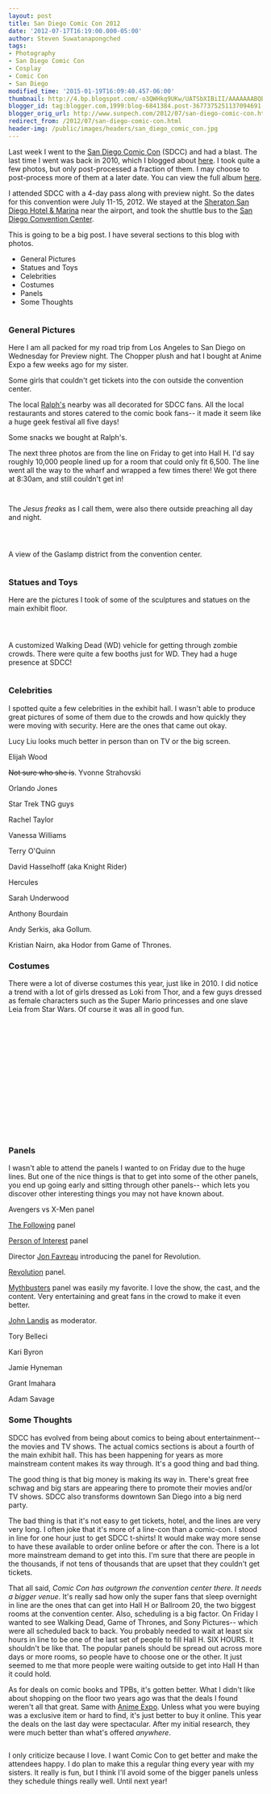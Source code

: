```yaml
---
layout: post
title: San Diego Comic Con 2012
date: '2012-07-17T16:19:00.000-05:00'
author: Steven Suwatanapongched
tags:
- Photography
- San Diego Comic Con
- Cosplay
- Comic Con
- San Diego
modified_time: '2015-01-19T16:09:40.457-06:00'
thumbnail: http://4.bp.blogspot.com/-o3QWHkq9UKw/UATSbXIBiII/AAAAAAABQBo/FS8166mfs2g/s600/2012-07-13+at+17-49-31.jpg
blogger_id: tag:blogger.com,1999:blog-6841384.post-3677375251137094691
blogger_orig_url: http://www.sunpech.com/2012/07/san-diego-comic-con.html
redirect_from: /2012/07/san-diego-comic-con.html
header-img: /public/images/headers/san_diego_comic_con.jpg
---
```


Last week I went to the <a href="http://comic-con.org/">San Diego Comic Con</a> (SDCC) and had a blast. The last time I went was back in 2010, which I blogged about <a href="/2010/07/san-diego-comic-con-2010-pictures">here</a>. I took quite a few photos, but only post-processed a fraction of them. I may choose to post-process more of them at a later date. You can view the full album <a href="https://picasaweb.google.com/101693597219413173200/2012SanDiegoComicCon">here</a>.

I attended SDCC with a 4-day pass along with preview night. So the dates for this convention were July 11-15, 2012. We stayed at the <a href="http://www.starwoodhotels.com/sheraton/property/overview/index.html?propertyID=127">Sheraton San Diego Hotel &amp; Marina</a> near the airport, and took the shuttle bus to the <a href="http://www.visitsandiego.com/">San Diego Convention Center</a>.

This is going to be a big post. I have several sections to this blog with photos.

<ul>
  <li>General Pictures</li>
  <li>Statues and Toys</li>
  <li>Celebrities</li>
  <li>Costumes</li>
  <li>Panels</li>
  <li>Some Thoughts</li>
</ul>

<a href="http://4.bp.blogspot.com/-o3QWHkq9UKw/UATSbXIBiII/AAAAAAABQBo/FS8166mfs2g/s600/2012-07-13+at+17-49-31.jpg" ><img alt=""  border="0" src="http://4.bp.blogspot.com/-o3QWHkq9UKw/UATSbXIBiII/AAAAAAABQBo/FS8166mfs2g/s600/2012-07-13+at+17-49-31.jpg" /></a>

### General Pictures

Here I am all packed for my road trip from Los Angeles to San Diego on Wednesday for Preview night. The Chopper plush and hat I bought at Anime Expo a few weeks ago for my sister.
<a href="http://4.bp.blogspot.com/-oZtoPtAEcrc/UATQruejUgI/AAAAAAABP2Y/8mb4JSYXjDc/s600/2012-07-11+at+12-28-28.jpg" ><img alt=""  border="0" src="http://4.bp.blogspot.com/-oZtoPtAEcrc/UATQruejUgI/AAAAAAABP2Y/8mb4JSYXjDc/s600/2012-07-11+at+12-28-28.jpg" /></a>

Some girls that couldn't get tickets into the con outside the convention center.
<a href="http://3.bp.blogspot.com/-etu8vFHMoZo/UATQsgo8WAI/AAAAAAABP2g/GrXUJ6zmeHo/s600/2012-07-11+at+17-29-36.jpg" ><img alt=""  border="0" src="http://3.bp.blogspot.com/-etu8vFHMoZo/UATQsgo8WAI/AAAAAAABP2g/GrXUJ6zmeHo/s600/2012-07-11+at+17-29-36.jpg" /></a>

The local <a href="http://www.ralphs.com/">Ralph's</a> nearby was all decorated for SDCC fans. All the local restaurants and stores catered to the comic book fans-- it made it seem like a huge geek festival all five days!
<a href="http://1.bp.blogspot.com/-kePRi7d5P64/UATQ3pQdmBI/AAAAAAABP3Y/t9174DrOqNQ/s600/2012-07-11+at+22-47-06.jpg" ><img alt=""  border="0" src="http://1.bp.blogspot.com/-kePRi7d5P64/UATQ3pQdmBI/AAAAAAABP3Y/t9174DrOqNQ/s600/2012-07-11+at+22-47-06.jpg" /></a>

Some snacks we bought at Ralph's.
<a href="http://3.bp.blogspot.com/-_S_MVTPgzk0/UATQ6EiQmcI/AAAAAAABP3o/W10dszHVML0/s600/2012-07-11+at+23-01-12.jpg" ><img alt=""  border="0" src="http://3.bp.blogspot.com/-_S_MVTPgzk0/UATQ6EiQmcI/AAAAAAABP3o/W10dszHVML0/s600/2012-07-11+at+23-01-12.jpg" /></a>

The next three photos are from the line on Friday to get into Hall H. I'd say roughly 10,000 people lined up for a room that could only fit 6,500. The line went all the way to the wharf and wrapped a few times there! We got there at 8:30am, and still couldn't get in!<a href="http://1.bp.blogspot.com/-dUoksyFCPI0/UATR6KgacvI/AAAAAAABP-Q/-gR442AECws/s600/2012-07-13+at+10-30-01.jpg" ><br class="Apple-interchange-newline" /><img alt=""  border="0" src="http://1.bp.blogspot.com/-dUoksyFCPI0/UATR6KgacvI/AAAAAAABP-Q/-gR442AECws/s600/2012-07-13+at+10-30-01.jpg" /></a>

<a href="http://4.bp.blogspot.com/-2Wa1958DWRU/UATR7CFmdrI/AAAAAAABP-Y/hJr1VjBJxl4/s600/2012-07-13+at+10-33-40.jpg" ><img alt=""  border="0" src="http://4.bp.blogspot.com/-2Wa1958DWRU/UATR7CFmdrI/AAAAAAABP-Y/hJr1VjBJxl4/s600/2012-07-13+at+10-33-40.jpg" /></a>

<a href="http://4.bp.blogspot.com/-sBYybuxPx1I/UATR8eWvWhI/AAAAAAABP-g/76q7oNRprQk/s600/2012-07-13+at+10-54-29.jpg" ><img alt=""  border="0" src="http://4.bp.blogspot.com/-sBYybuxPx1I/UATR8eWvWhI/AAAAAAABP-g/76q7oNRprQk/s600/2012-07-13+at+10-54-29.jpg" /></a>

The <i>Jesus freaks</i> as I call them, were also there outside preaching all day and night.
<a href="http://4.bp.blogspot.com/-V2nMcePRwhY/UATSAFho1MI/AAAAAAABP-4/6IJLpCj0aJ0/s600/2012-07-13+at+13-29-43.jpg" ><img alt=""  border="0" src="http://4.bp.blogspot.com/-V2nMcePRwhY/UATSAFho1MI/AAAAAAABP-4/6IJLpCj0aJ0/s600/2012-07-13+at+13-29-43.jpg" /></a>

<a href="http://2.bp.blogspot.com/-Vrfi2T1ziqw/UATTg0iKgNI/AAAAAAABQJg/cyuDMGR0P5o/s600/2012-07-15+at+12-07-29.jpg" ><img alt=""  border="0" src="http://2.bp.blogspot.com/-Vrfi2T1ziqw/UATTg0iKgNI/AAAAAAABQJg/cyuDMGR0P5o/s600/2012-07-15+at+12-07-29.jpg" /></a>

<a href="http://2.bp.blogspot.com/-_PCZDxouc38/UATTiHqcUXI/AAAAAAABQJo/1i3upkSycmc/s600/2012-07-15+at+12-07-48.jpg" ><img alt=""  border="0" src="http://2.bp.blogspot.com/-_PCZDxouc38/UATTiHqcUXI/AAAAAAABQJo/1i3upkSycmc/s600/2012-07-15+at+12-07-48.jpg" /></a>

<a href="http://1.bp.blogspot.com/-6tZbizAhgCM/UATTBvtQ3zI/AAAAAAABQFg/vi-GwLPPmjg/s600/2012-07-14+at+13-45-46.jpg" ><img alt=""  border="0" src="http://1.bp.blogspot.com/-6tZbizAhgCM/UATTBvtQ3zI/AAAAAAABQFg/vi-GwLPPmjg/s600/2012-07-14+at+13-45-46.jpg" /></a>

A view of the Gaslamp district from the convention center.
<a href="http://1.bp.blogspot.com/-R2KhO8fetjs/UATTFYmb2qI/AAAAAAABQFw/vA3yEeZ8h4I/s600/2012-07-14+at+14-30-32.jpg" ><img alt=""  border="0" src="http://1.bp.blogspot.com/-R2KhO8fetjs/UATTFYmb2qI/AAAAAAABQFw/vA3yEeZ8h4I/s600/2012-07-14+at+14-30-32.jpg" /></a>

<a href="http://3.bp.blogspot.com/-davhvB1zVwE/UATRhTa2ffI/AAAAAAABP7w/LrcbESaJyMg/s600/2012-07-12+at+13-17-41.jpg" ><img alt=""  border="0"  src="http://3.bp.blogspot.com/-davhvB1zVwE/UATRhTa2ffI/AAAAAAABP7w/LrcbESaJyMg/s600/2012-07-12+at+13-17-41.jpg" /></a>


### Statues and Toys

Here are the pictures I took of some of the sculptures and statues on the main exhibit floor.
<a href="http://1.bp.blogspot.com/-NwB0XSOx69o/UATQ2nfSlyI/AAAAAAABP3Q/vJLtaNdCDCg/s600/2012-07-11+at+19-47-31.jpg" ><img alt=""  border="0" src="http://1.bp.blogspot.com/-NwB0XSOx69o/UATQ2nfSlyI/AAAAAAABP3Q/vJLtaNdCDCg/s600/2012-07-11+at+19-47-31.jpg" /></a>

<a href="http://3.bp.blogspot.com/-HbqWskFQzHw/UATQzU95-ZI/AAAAAAABP3A/-vZ-ZA-35dQ/s600/2012-07-11+at+19-46-12.jpg" ><img alt=""  border="0" src="http://3.bp.blogspot.com/-HbqWskFQzHw/UATQzU95-ZI/AAAAAAABP3A/-vZ-ZA-35dQ/s600/2012-07-11+at+19-46-12.jpg" /></a>

<a href="http://2.bp.blogspot.com/-cv6p-B9XvHw/UATRe06ZekI/AAAAAAABP7g/pfUxv5ZN3cI/s600/2012-07-12+at+12-25-29.jpg" ><img alt=""  border="0" src="http://2.bp.blogspot.com/-cv6p-B9XvHw/UATRe06ZekI/AAAAAAABP7g/pfUxv5ZN3cI/s600/2012-07-12+at+12-25-29.jpg" /></a>

<a href="http://1.bp.blogspot.com/-raHu2dvAzAA/UATRAtMRqJI/AAAAAAABP4Y/L0IYV6m55to/s600/2012-07-12+at+10-54-13.jpg" ><img alt=""  border="0" src="http://1.bp.blogspot.com/-raHu2dvAzAA/UATRAtMRqJI/AAAAAAABP4Y/L0IYV6m55to/s600/2012-07-12+at+10-54-13.jpg" /></a>

A customized Walking Dead (WD) vehicle for getting through zombie crowds. There were quite a few booths just for WD. They had a huge presence at SDCC!
<a href="http://2.bp.blogspot.com/-M7SpebWf0H4/UATRX22EhBI/AAAAAAABP64/VApOd3gvEgU/s600/2012-07-12+at+11-50-15.jpg" ><img alt=""  border="0" src="http://2.bp.blogspot.com/-M7SpebWf0H4/UATRX22EhBI/AAAAAAABP64/VApOd3gvEgU/s600/2012-07-12+at+11-50-15.jpg" /></a>
<a href="http://1.bp.blogspot.com/-Da7J5luPgr8/UATQ-uekUdI/AAAAAAABP4I/GbhQqVlR3Po/s600/2012-07-12+at+10-36-30.jpg" ><br class="Apple-interchange-newline" /><img alt=""  border="0"  src="http://1.bp.blogspot.com/-Da7J5luPgr8/UATQ-uekUdI/AAAAAAABP4I/GbhQqVlR3Po/s600/2012-07-12+at+10-36-30.jpg" /></a>

<a href="http://2.bp.blogspot.com/-bg0HD0EZhUA/UATRLeKVz-I/AAAAAAABP5g/65fqwo5aehA/s600/2012-07-12+at+11-02-24.jpg" ><img alt=""  border="0" src="http://2.bp.blogspot.com/-bg0HD0EZhUA/UATRLeKVz-I/AAAAAAABP5g/65fqwo5aehA/s600/2012-07-12+at+11-02-24.jpg" /></a>


### Celebrities

I spotted quite a few celebrities in the exhibit hall. I wasn't able to produce great pictures of some of them due to the crowds and how quickly they were moving with security. Here are the ones that came out okay.

Lucy Liu looks much better in person than on TV or the big screen.
<a href="http://3.bp.blogspot.com/-I9PFKjPDSxc/UATRbm_kZtI/AAAAAAABP7Q/NtpzgOYWzW0/s600/2012-07-12+at+12-16-18.jpg" ><img alt=""  border="0" src="http://3.bp.blogspot.com/-I9PFKjPDSxc/UATRbm_kZtI/AAAAAAABP7Q/NtpzgOYWzW0/s600/2012-07-12+at+12-16-18.jpg" /></a>

Elijah Wood
<a href="http://4.bp.blogspot.com/-tzBkeCmZQmo/UATRqDnRDVI/AAAAAAABP8w/I44ErZUqz4w/s600/2012-07-12+at+13-37-04.jpg" ><img alt=""  border="0" src="http://4.bp.blogspot.com/-tzBkeCmZQmo/UATRqDnRDVI/AAAAAAABP8w/I44ErZUqz4w/s600/2012-07-12+at+13-37-04.jpg" /></a>

<strike>Not sure who she is</strike>. Yvonne Strahovski
<a href="http://3.bp.blogspot.com/-4xkbJZUqE2o/UATRrFhmGvI/AAAAAAABP84/GFC50YE-uHA/s600/2012-07-12+at+13-40-16.jpg" ><img alt=""  border="0" src="http://3.bp.blogspot.com/-4xkbJZUqE2o/UATRrFhmGvI/AAAAAAABP84/GFC50YE-uHA/s600/2012-07-12+at+13-40-16.jpg" /></a>

Orlando Jones
<a href="http://1.bp.blogspot.com/-DCvwIClFJ_g/UATSBLdrh0I/AAAAAAABP_A/HQvqXysbV7A/s600/2012-07-13+at+14-10-25.jpg" ><img alt=""  border="0" src="http://1.bp.blogspot.com/-DCvwIClFJ_g/UATSBLdrh0I/AAAAAAABP_A/HQvqXysbV7A/s600/2012-07-13+at+14-10-25.jpg" /></a>

Star Trek TNG guys
<a href="http://2.bp.blogspot.com/-1U5LNGky5Aw/UATSCQMlQ3I/AAAAAAABP_I/cKMLwqD-Kgk/s600/2012-07-13+at+14-12-33.jpg" ><img alt=""  border="0" src="http://2.bp.blogspot.com/-1U5LNGky5Aw/UATSCQMlQ3I/AAAAAAABP_I/cKMLwqD-Kgk/s600/2012-07-13+at+14-12-33.jpg" /></a>

Rachel Taylor
<a href="http://4.bp.blogspot.com/-I4cIByw7YVE/UATSL7J-JjI/AAAAAAABQAA/KoBJF7IA5uA/s600/2012-07-13+at+14-41-41.jpg" ><img alt=""  border="0" src="http://4.bp.blogspot.com/-I4cIByw7YVE/UATSL7J-JjI/AAAAAAABQAA/KoBJF7IA5uA/s600/2012-07-13+at+14-41-41.jpg" /></a>

Vanessa Williams
<a href="http://2.bp.blogspot.com/-HnO6EAaR-r8/UATSNOQ7QnI/AAAAAAABQAI/9zCRp0E69W0/s600/2012-07-13+at+14-41-52.jpg" ><img alt=""  border="0" src="http://2.bp.blogspot.com/-HnO6EAaR-r8/UATSNOQ7QnI/AAAAAAABQAI/9zCRp0E69W0/s600/2012-07-13+at+14-41-52.jpg" /></a>

Terry O'Quinn
<a href="http://3.bp.blogspot.com/-7pzXHD18G9I/UATSOJqORRI/AAAAAAABQAQ/uY2nCmJi_oo/s600/2012-07-13+at+14-42-22.jpg" ><img alt=""  border="0" src="http://3.bp.blogspot.com/-7pzXHD18G9I/UATSOJqORRI/AAAAAAABQAQ/uY2nCmJi_oo/s600/2012-07-13+at+14-42-22.jpg" /></a>

David Hasselhoff (aka Knight Rider)
<a href="http://1.bp.blogspot.com/-Op774zVN8oI/UATSO6sN1zI/AAAAAAABQAY/BP1pcqNYK3c/s600/2012-07-13+at+14-49-42.jpg" ><img alt=""  border="0" src="http://1.bp.blogspot.com/-Op774zVN8oI/UATSO6sN1zI/AAAAAAABQAY/BP1pcqNYK3c/s600/2012-07-13+at+14-49-42.jpg" /></a>

Hercules
<a href="http://1.bp.blogspot.com/-bBbkQ-oBhw4/UATSsOaariI/AAAAAAABQDY/n8Hh0HyJra4/s600/2012-07-14+at+11-46-07.jpg" ><img alt=""  border="0"  src="http://1.bp.blogspot.com/-bBbkQ-oBhw4/UATSsOaariI/AAAAAAABQDY/n8Hh0HyJra4/s600/2012-07-14+at+11-46-07.jpg" /></a>

Sarah Underwood
<a href="http://1.bp.blogspot.com/-WITbT-Xvl_0/UATSzmJg3wI/AAAAAAABQEI/idyM9BSmaQs/s600/2012-07-14+at+12-43-56.jpg" ><img alt=""  border="0" src="http://1.bp.blogspot.com/-WITbT-Xvl_0/UATSzmJg3wI/AAAAAAABQEI/idyM9BSmaQs/s600/2012-07-14+at+12-43-56.jpg" /></a>

Anthony Bourdain
<a href="http://2.bp.blogspot.com/-pdZqyxbL5QM/UATS10-iTuI/AAAAAAABQEY/9VpdH46ptTA/s600/2012-07-14+at+13-04-03.jpg" ><img alt=""  border="0" src="http://2.bp.blogspot.com/-pdZqyxbL5QM/UATS10-iTuI/AAAAAAABQEY/9VpdH46ptTA/s600/2012-07-14+at+13-04-03.jpg" /></a>

Andy Serkis, aka Gollum.
<a href="http://4.bp.blogspot.com/-wfk2VOqVnrA/UATSuI2i_eI/AAAAAAABQDo/NkUKVS5qp-0/s600/2012-07-14+at+11-51-27.jpg" ><img alt=""  border="0" src="http://4.bp.blogspot.com/-wfk2VOqVnrA/UATSuI2i_eI/AAAAAAABQDo/NkUKVS5qp-0/s600/2012-07-14+at+11-51-27.jpg" /></a>

Kristian Nairn, aka Hodor from Game of Thrones.
<a href="http://4.bp.blogspot.com/-yvaB_PgeL3g/UATR_LPLKlI/AAAAAAABP-w/OEbNt6iDbco/s600/2012-07-13+at+11-39-58.jpg" ><img alt=""  border="0"  src="http://4.bp.blogspot.com/-yvaB_PgeL3g/UATR_LPLKlI/AAAAAAABP-w/OEbNt6iDbco/s600/2012-07-13+at+11-39-58.jpg" /></a>


### Costumes

There were a lot of diverse costumes this year, just like in 2010. I did notice a trend with a lot of girls dressed as Loki from Thor, and a few guys dressed as female characters such as the Super Mario princesses and one slave Leia from Star Wars. Of course it was all in good fun.

<a href="http://3.bp.blogspot.com/-UzGpoCbCyv8/UATRgEo68lI/AAAAAAABP7o/6iqTtwX_Vug/s600/2012-07-12+at+12-28-55.jpg" ><img alt=""  border="0" src="http://3.bp.blogspot.com/-UzGpoCbCyv8/UATRgEo68lI/AAAAAAABP7o/6iqTtwX_Vug/s600/2012-07-12+at+12-28-55.jpg" /></a>

<a href="http://4.bp.blogspot.com/-MoX69ZvchMg/UATR0MlyVgI/AAAAAAABP9o/obrl-jz_QZk/s600/2012-07-12+at+15-56-04.jpg" ><img alt=""  border="0" src="http://4.bp.blogspot.com/-MoX69ZvchMg/UATR0MlyVgI/AAAAAAABP9o/obrl-jz_QZk/s600/2012-07-12+at+15-56-04.jpg" /></a>

<a href="http://1.bp.blogspot.com/-XT22uJmN37c/UATR2x_bWzI/AAAAAAABP94/EMdFZNxs-Hs/s600/2012-07-12+at+19-09-06.jpg" ><img alt=""  border="0"  src="http://1.bp.blogspot.com/-XT22uJmN37c/UATR2x_bWzI/AAAAAAABP94/EMdFZNxs-Hs/s600/2012-07-12+at+19-09-06.jpg" /></a>

<a href="http://3.bp.blogspot.com/-jgK8vSWXrac/UATR36Kkm_I/AAAAAAABP-A/bRJEgEddlhk/s600/2012-07-12+at+19-16-05.jpg" ><img alt=""  border="0" src="http://3.bp.blogspot.com/-jgK8vSWXrac/UATR36Kkm_I/AAAAAAABP-A/bRJEgEddlhk/s600/2012-07-12+at+19-16-05.jpg" /></a>


<a href="http://3.bp.blogspot.com/-8pUzaMnP-Jo/UATSKz7uqYI/AAAAAAABP_4/t6RaN3KBG7Q/s600/2012-07-13+at+14-33-18.jpg" ><img alt=""  border="0" src="http://3.bp.blogspot.com/-8pUzaMnP-Jo/UATSKz7uqYI/AAAAAAABP_4/t6RaN3KBG7Q/s600/2012-07-13+at+14-33-18.jpg" /></a>

<a href="http://2.bp.blogspot.com/-KiiXLu7fWcM/UATSRdwzC2I/AAAAAAABQAo/KvXdDhaQm7w/s600/2012-07-13+at+15-13-39.jpg" ><img alt=""  border="0" src="http://2.bp.blogspot.com/-KiiXLu7fWcM/UATSRdwzC2I/AAAAAAABQAo/KvXdDhaQm7w/s600/2012-07-13+at+15-13-39.jpg" /></a>

<a href="http://4.bp.blogspot.com/-ZCHUejsWLbk/UATSVedq89I/AAAAAAABQBA/pBCnsb1j2cM/s600/2012-07-13+at+16-11-09.jpg" ><img alt=""  border="0" src="http://4.bp.blogspot.com/-ZCHUejsWLbk/UATSVedq89I/AAAAAAABQBA/pBCnsb1j2cM/s600/2012-07-13+at+16-11-09.jpg" /></a>

<a href="http://1.bp.blogspot.com/-z3vOiYR7PKE/UATSX0Mxm3I/AAAAAAABQBQ/cbAxSDpxyIg/s600/2012-07-13+at+17-39-37.jpg" ><img alt=""  border="0" src="http://1.bp.blogspot.com/-z3vOiYR7PKE/UATSX0Mxm3I/AAAAAAABQBQ/cbAxSDpxyIg/s600/2012-07-13+at+17-39-37.jpg" /></a>

<a href="http://1.bp.blogspot.com/-qjXA4Ig25pQ/UATSWgeYr6I/AAAAAAABQBI/1ex_XiwTbnc/s600/2012-07-13+at+16-18-08.jpg" ><img alt=""  border="0" src="http://1.bp.blogspot.com/-qjXA4Ig25pQ/UATSWgeYr6I/AAAAAAABQBI/1ex_XiwTbnc/s600/2012-07-13+at+16-18-08.jpg" /></a>

<a href="http://4.bp.blogspot.com/-F1gmn2dbmns/UATSdbf0AMI/AAAAAAABQBw/q6OJFMK1lOU/s600/2012-07-13+at+17-51-08.jpg" ><img alt=""  border="0" src="http://4.bp.blogspot.com/-F1gmn2dbmns/UATSdbf0AMI/AAAAAAABQBw/q6OJFMK1lOU/s600/2012-07-13+at+17-51-08.jpg" /></a>

<a href="http://1.bp.blogspot.com/-hDoRebKCYvs/UATSnwGEhmI/AAAAAAABQDA/HLq5jDWB4_k/s600/2012-07-14+at+11-26-45.jpg" ><img alt=""  border="0" src="http://1.bp.blogspot.com/-hDoRebKCYvs/UATSnwGEhmI/AAAAAAABQDA/HLq5jDWB4_k/s600/2012-07-14+at+11-26-45.jpg" /></a>

<a href="http://1.bp.blogspot.com/-5A-w01OZxgQ/UATSo69DuOI/AAAAAAABQDI/m8vhsRHEpsY/s600/2012-07-14+at+11-30-36.jpg" ><img alt=""  border="0"  src="http://1.bp.blogspot.com/-5A-w01OZxgQ/UATSo69DuOI/AAAAAAABQDI/m8vhsRHEpsY/s600/2012-07-14+at+11-30-36.jpg" /></a>

<a href="http://2.bp.blogspot.com/-hs4V2sqmZ4c/UATS4nRH9-I/AAAAAAABQEo/o0S-xKrPw64/s600/2012-07-14+at+13-05-43.jpg" ><img alt=""  border="0" src="http://2.bp.blogspot.com/-hs4V2sqmZ4c/UATS4nRH9-I/AAAAAAABQEo/o0S-xKrPw64/s600/2012-07-14+at+13-05-43.jpg" /></a>

<a href="http://3.bp.blogspot.com/-K-ckbIuE0go/UATS9uXo4kI/AAAAAAABQFI/lUimaRjBYeQ/s600/2012-07-14+at+13-14-31.jpg" ><img alt=""  border="0" src="http://3.bp.blogspot.com/-K-ckbIuE0go/UATS9uXo4kI/AAAAAAABQFI/lUimaRjBYeQ/s600/2012-07-14+at+13-14-31.jpg" /></a>

<a href="http://3.bp.blogspot.com/-WDE1NKfjXyk/UATTeqpiVDI/AAAAAAABQJQ/LWN8q2UKPEw/s600/2012-07-15+at+11-58-32.jpg" ><img alt=""  border="0" src="http://3.bp.blogspot.com/-WDE1NKfjXyk/UATTeqpiVDI/AAAAAAABQJQ/LWN8q2UKPEw/s600/2012-07-15+at+11-58-32.jpg" /></a>

<a href="http://2.bp.blogspot.com/-i_BuxSHQNZM/UATTf-mboVI/AAAAAAABQJY/vYS2YtMkXSo/s600/2012-07-15+at+12-05-55.jpg" ><img alt=""  border="0" src="http://2.bp.blogspot.com/-i_BuxSHQNZM/UATTf-mboVI/AAAAAAABQJY/vYS2YtMkXSo/s600/2012-07-15+at+12-05-55.jpg" /></a>

<a href="http://2.bp.blogspot.com/--4I5sA2446Q/UATTrRBd7UI/AAAAAAABQKY/S1e_GruWYIk/s600/2012-07-15+at+12-31-33.jpg" ><img alt=""  border="0" src="http://2.bp.blogspot.com/--4I5sA2446Q/UATTrRBd7UI/AAAAAAABQKY/S1e_GruWYIk/s600/2012-07-15+at+12-31-33.jpg" /></a>


### Panels

I wasn't able to attend the panels I wanted to on Friday due to the huge lines. But one of the nice things is that to get into some of the other panels, you end up going early and sitting through other panels-- which lets you discover other interesting things you may not have known about.

Avengers vs X-Men panel
<a href="http://4.bp.blogspot.com/-jobHIv_PAvY/UATTGCOUopI/AAAAAAABQF4/6UvM07CpuBg/s600/2012-07-14+at+15-03-56.jpg" ><img alt=""  border="0" src="http://4.bp.blogspot.com/-jobHIv_PAvY/UATTGCOUopI/AAAAAAABQF4/6UvM07CpuBg/s600/2012-07-14+at+15-03-56.jpg" /></a>

<a href="http://www.imdb.com/title/tt2071645/">The Following</a> panel
<a href="http://2.bp.blogspot.com/-vyjYuZ8Hto8/UATTHrDOoDI/AAAAAAABQGI/0LqdM8CjIu0/s600/2012-07-14+at+16-48-31.jpg" ><img alt=""  border="0" src="http://2.bp.blogspot.com/-vyjYuZ8Hto8/UATTHrDOoDI/AAAAAAABQGI/0LqdM8CjIu0/s600/2012-07-14+at+16-48-31.jpg" /></a>

<a href="http://www.imdb.com/title/tt1839578/">Person of Interest</a> panel
<a href="http://1.bp.blogspot.com/-RHnuUAA1U4o/UATTJU56rXI/AAAAAAABQGY/_4tEwDmOVug/s600/2012-07-14+at+17-24-19.jpg" ><img alt=""  border="0" src="http://1.bp.blogspot.com/-RHnuUAA1U4o/UATTJU56rXI/AAAAAAABQGY/_4tEwDmOVug/s600/2012-07-14+at+17-24-19.jpg" /></a>

Director <a href="http://en.wikipedia.org/wiki/Jon_Favreau">Jon Favreau</a> introducing the panel for Revolution.
<a href="http://2.bp.blogspot.com/-btPR3pfbnE8/UATTJ_X0guI/AAAAAAABQGg/MzyK6OpiE2w/s600/2012-07-14+at+18-00-57.jpg" ><img alt=""  border="0" src="http://2.bp.blogspot.com/-btPR3pfbnE8/UATTJ_X0guI/AAAAAAABQGg/MzyK6OpiE2w/s600/2012-07-14+at+18-00-57.jpg" /></a>

<a href="http://www.imdb.com/title/tt2070791/">Revolution</a> panel.
<a href="http://4.bp.blogspot.com/-hRhKd90qvvw/UATTKe3viGI/AAAAAAABQGo/e06R0C4Mfko/s600/2012-07-14+at+18-51-01.jpg" ><img alt=""  border="0" src="http://4.bp.blogspot.com/-hRhKd90qvvw/UATTKe3viGI/AAAAAAABQGo/e06R0C4Mfko/s600/2012-07-14+at+18-51-01.jpg" /></a>

<a href="http://www.imdb.com/title/tt0383126/">Mythbusters</a> panel was easily my favorite. I love the show, the cast, and the content. Very entertaining and great fans in the crowd to make it even better.

<a href="http://www.imdb.com/name/nm0000484/">John Landis</a> as moderator.
<a href="http://2.bp.blogspot.com/-Cqgp_DUYJVk/UATTN56eZkI/AAAAAAABQHA/Cly5ZsIZ_Qo/s600/2012-07-14+at+19-22-15.jpg" ><img alt=""  border="0" src="http://2.bp.blogspot.com/-Cqgp_DUYJVk/UATTN56eZkI/AAAAAAABQHA/Cly5ZsIZ_Qo/s600/2012-07-14+at+19-22-15.jpg" /></a>

Tory Belleci
<a href="http://4.bp.blogspot.com/-w1C8nLT_iZc/UATTOmElN2I/AAAAAAABQHI/sFmv9cjKgmE/s600/2012-07-14+at+19-22-32.jpg" ><img alt=""  border="0" src="http://4.bp.blogspot.com/-w1C8nLT_iZc/UATTOmElN2I/AAAAAAABQHI/sFmv9cjKgmE/s600/2012-07-14+at+19-22-32.jpg" /></a>

Kari Byron
<a href="http://1.bp.blogspot.com/-fzqf0pEWb2s/UATTPl-lhvI/AAAAAAABQHQ/-LykG8TnRFQ/s600/2012-07-14+at+19-22-43.jpg" ><img alt=""  border="0" src="http://1.bp.blogspot.com/-fzqf0pEWb2s/UATTPl-lhvI/AAAAAAABQHQ/-LykG8TnRFQ/s600/2012-07-14+at+19-22-43.jpg" /></a>

Jamie Hyneman
<a href="http://1.bp.blogspot.com/-HIcjzWq-O-A/UATTQLIfnaI/AAAAAAABQHY/-KJ-qQfi9qY/s600/2012-07-14+at+19-22-50.jpg" ><img alt=""  border="0" src="http://1.bp.blogspot.com/-HIcjzWq-O-A/UATTQLIfnaI/AAAAAAABQHY/-KJ-qQfi9qY/s600/2012-07-14+at+19-22-50.jpg" /></a>

Grant Imahara
<a href="http://1.bp.blogspot.com/-MyDJj-Nsj54/UATTRAeuzHI/AAAAAAABQHg/IBalByQMofo/s600/2012-07-14+at+19-22-56.jpg" ><img alt=""  border="0" src="http://1.bp.blogspot.com/-MyDJj-Nsj54/UATTRAeuzHI/AAAAAAABQHg/IBalByQMofo/s600/2012-07-14+at+19-22-56.jpg" /></a>

Adam Savage
<a href="http://4.bp.blogspot.com/-xGQnxKWrtuk/UATTR5fWS4I/AAAAAAABQHo/z4hJ43DZoEs/s600/2012-07-14+at+19-23-06.jpg" ><img alt=""  border="0" src="http://4.bp.blogspot.com/-xGQnxKWrtuk/UATTR5fWS4I/AAAAAAABQHo/z4hJ43DZoEs/s600/2012-07-14+at+19-23-06.jpg" /></a>

### Some Thoughts

SDCC has evolved from being about comics to being about entertainment-- the movies and TV shows. The actual comics sections is about a fourth of the main exhibit hall. This has been happening for years as more mainstream content makes its way through. It's a good thing and bad thing.

The good thing is that big money is making its way in. There's great free schwag and big stars are appearing there to promote their movies and/or TV shows. SDCC also transforms downtown San Diego into a big nerd party.

The bad thing is that it's not easy to get tickets, hotel, and the lines are very very long. I often joke that it's more of a line-con than a comic-con. I stood in line for one hour just to get SDCC t-shirts! It would make way more sense to have these available to order online before or after the con. There is a lot more mainstream demand to get into this. I'm sure that there are people in the thousands, if not tens of thousands that are upset that they couldn't get tickets.

That all said, <i>Comic Con has outgrown the convention center there</i>. <i>It needs a bigger venue</i>. It's really sad how only the super fans that sleep overnight in line are the ones that can get into Hall H or Ballroom 20, the two biggest rooms at the convention center. Also, scheduling is a big factor. On Friday I wanted to see Walking Dead, Game of Thrones, and Sony Pictures-- which were all scheduled back to back. You probably needed to wait at least six hours in line to be one of the last set of people to fill Hall H. SIX HOURS. It shouldn't be like that. The popular panels should be spread out across more days or more rooms, so people have to choose one or the other. It just seemed to me that more people were waiting outside to get into Hall H than it could hold.

As for deals on comic books and TPBs, it's gotten better. What I didn't like about shopping on the floor two years ago was that the deals I found weren't all that great. Same with <a href="http://www.anime-expo.org/">Anime Expo</a>. Unless what you were buying was a exclusive item or hard to find, it's just better to buy it online. This year the deals on the last day were spectacular. After my initial research, they were much better than what's offered <i>anywhere</i>.

<a href="http://2.bp.blogspot.com/-dJPi5QCeLgM/UATTmklXsfI/AAAAAAABQKA/A9WPlBDSdPQ/s600/2012-07-15+at+12-20-31.jpg" ><img alt=""  border="0" src="http://2.bp.blogspot.com/-dJPi5QCeLgM/UATTmklXsfI/AAAAAAABQKA/A9WPlBDSdPQ/s600/2012-07-15+at+12-20-31.jpg" /></a>

I only criticize because I love. I want Comic Con to get better and make the attendees happy. I do plan to make this a regular thing every year with my sisters. It really is fun, but I think I'll avoid some of the bigger panels unless they schedule things really well. Until next year!
